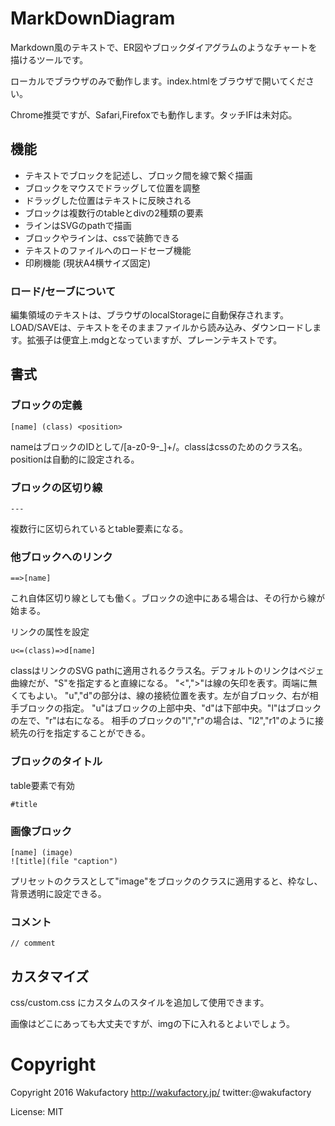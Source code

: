 # MarkDownDiagram

Markdown風のテキストで、ER図やブロックダイアグラムのようなチャートを描けるツールです。

ローカルでブラウザのみで動作します。index.htmlをブラウザで開いてください。

Chrome推奨ですが、Safari,Firefoxでも動作します。タッチIFは未対応。

## 機能

 - テキストでブロックを記述し、ブロック間を線で繋ぐ描画
 - ブロックをマウスでドラッグして位置を調整
 - ドラッグした位置はテキストに反映される
 - ブロックは複数行のtableとdivの2種類の要素
 - ラインはSVGのpathで描画
 - ブロックやラインは、cssで装飾できる
 - テキストのファイルへのロードセーブ機能
 - 印刷機能 (現状A4横サイズ固定)
 
### ロード/セーブについて

編集領域のテキストは、ブラウザのlocalStorageに自動保存されます。
LOAD/SAVEは、テキストをそのままファイルから読み込み、ダウンロードします。拡張子は便宜上.mdgとなっていますが、プレーンテキストです。

## 書式

### ブロックの定義

```
[name] (class) <position>
```
nameはブロックのIDとして/[a-z0-9-_]+/。classはcssのためのクラス名。positionは自動的に設定される。


### ブロックの区切り線

```
---
```
複数行に区切られているとtable要素になる。

### 他ブロックへのリンク

```
==>[name]
```
これ自体区切り線としても働く。ブロックの途中にある場合は、その行から線が始まる。

リンクの属性を設定

```
u<=(class)=>d[name]
```
classはリンクのSVG pathに適用されるクラス名。デフォルトのリンクはベジェ曲線だが、"S"を指定すると直線になる。
"<",">"は線の矢印を表す。両端に無くてもよい。
"u","d"の部分は、線の接続位置を表す。左が自ブロック、右が相手ブロックの指定。
"u"はブロックの上部中央、"d"は下部中央。"l"はブロックの左で、"r"は右になる。
相手のブロックの"l","r"の場合は、"l2","r1"のように接続先の行を指定することができる。

### ブロックのタイトル
table要素で有効

```
#title
```

### 画像ブロック

```
[name] (image) 
![title](file "caption")
```
プリセットのクラスとして"image"をブロックのクラスに適用すると、枠なし、背景透明に設定できる。

### コメント

```
// comment
```


## カスタマイズ

css/custom.css にカスタムのスタイルを追加して使用できます。

画像はどこにあっても大丈夫ですが、imgの下に入れるとよいでしょう。

# Copyright

Copyright 2016 Wakufactory 
http://wakufactory.jp/ twitter:@wakufactory

License: MIT 
